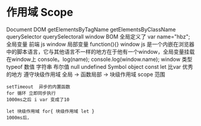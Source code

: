 #  作用域 Scope
Document DOM
    getElementsByTagName
    getElementsByClassName
    querySelector
    querySelectorall
window BOM
    全局定义了 var name="hbz";
    全局变量 前端 js window
    局部变量 function(){}
    window js 是一个内嵌在浏览器中的脚本语言，它与其他语言不一样的地方在于他有一个window，全局变量挂载在window上
        console。log(name);    console.log(window.name);
    window 类型 typeof
    数值 字符串 布尔值 null undefined Symbol object
    const let 比var 优秀的地方 遵守块级作用域
    全局 -> 函数局部 -> 块级作用域
    scope 范围

    setTimeout  异步的内置函数
    for 循环 立即同步执行 
    1000ms之后 i var 变成了10

    let 块级作用域 for{ 块级作用域 let }
    1000ms后，